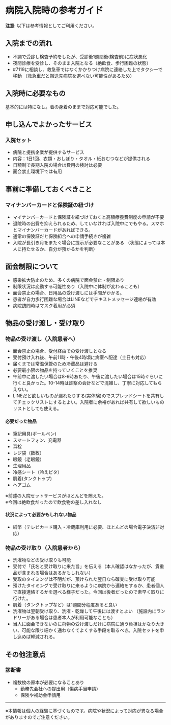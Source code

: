 # 病院入院時の参考ガイド

**注意**: 以下は参考情報としてご利用ください。

## 入院までの流れ

- 不調で受診し検査予約をしたが、受診後1週間後(検査前)に症状悪化
- 夜間診療を受診し、そのまま入院となる（絶飲食、歩行困難の状態）
- #7119に相談し、救急車ではなくかかりつけ病院に連絡した上でタクシーで移動
  （救急車だと搬送先病院を選べない可能性があるため）

## 入院時に必要なもの

基本的には特になし。着の身着のままで対応可能でした。

## 申し込んでよかったサービス

### 入院セット
- 病院と提携企業が提供するサービス
- 内容：1日1回、衣類・おしぼり・タオル・紙おむつなどが提供される
- 日額制で長期入院の場合は費用の検討は必要
- 面会禁止環境下では有用

## 事前に準備しておくべきこと

### マイナンバーカードと保険証の紐づけ
- マイナンバーカードと保険証を紐づけておくと高額療養費制度の申請が不要
- 退院時の出費を抑えられるため、していなければ入院中にでもやる。スマホとマイナンバーカードがあればできる。
- 通常の保険証だと保険組合への申請手続きが複雑
- 入院が長引き月をまたぐ場合に提示が必要なことがある
  （状態によっては本人に持たせるか、自分が預かるかを判断）

## 面会制限について

- 感染拡大防止のため、多くの病院で面会禁止・制限あり
- 制限状況は変動する可能性あり（入院中に体制が変わることも）
- 面会禁止の場合、日用品の受け渡しには手間がかかる。
- 患者が自力歩行困難な場合はLINEなどでテキストメッセージ連絡が有効
- 病院訪問時はマスク着用が必須

## 物品の受け渡し・受け取り

### 物品の受け渡し（入院患者へ）
- 面会禁止の場合、受付経由での受け渡しとなる
- 受付預け入れ後、午前11時・午後4時頃に病室へ配達（土日も対応）
- 届くまでは常温保管のため冷蔵品は避ける
- 必要最小限の物品を持っていくことを推奨
- 午前中に渡したい場合は8-9時あたり、午後に渡したい場合は15時ぐらいに行くと良かった。10-14時は診察の会計などで混雑し、丁寧に対応してもらえない。
- LINEだと欲しいものが漏れたりする(実体験)のでスプレッドシートを共有してチェックリストにするとよい。入院者に余裕があれば共有して欲しいものリストとしても使える。

#### 必要だった物品
- 筆記用具(ボールペン)
- スマートフォン、充電器
- 耳栓
- レジ袋（数枚）
- 眼鏡（老眼鏡）
- 生理用品
- 冷感シート（冷えピタ）
- 肌着(タンクトップ)
- ヘアゴム

※前述の入院セットサービスがほとんどを賄えた。  
※今回は絶飲食だったので飲食物の差し入れなし

#### 状況によって必要かもしれない物品
- 紙幣（テレビカード購入・冷蔵庫利用に必要、ほとんどの場合電子決済非対応）

### 物品の受け取り（入院患者から）
- 洗濯物などの受け取りも可能
- 受付で「氏名と受け取りに来た旨」を伝える（本人確認はなかったが、貴重品が含まれる場合はあるかもしれない）
- 受取のタイミングは不明だが、預けられた翌日なら確実に受け取り可能
- 預けたタイミングで受け取りに来るように病院から連絡をするか、患者個人で直接連絡するかを選べる様子だった。今回は後者だったので素早く取りに行けた。
- 肌着（タンクトップなど）は1週間分程度あると良い
- 洗濯物は翌朝受け取り、洗濯・乾燥して午後には渡すとよい
  （施設内にランドリーがある場合は患者本人が利用可能なことも）
- 当人に面会できないのに荷物の受け渡しだけに病院に通う負担はかなり大きい、可能な限り細かく通わなくてよくする手段を取るべき。入院セットを申し込めば軽減される。

## その他注意点

### 診断書
- 複数枚の原本が必要になることあり
  - 勤務先会社への提出用（傷病手当申請）
  - 保険や補助金申請用

---

※本情報は個人の経験に基づくものです。病院や状況によって対応が異なる場合がありますのでご注意ください。
